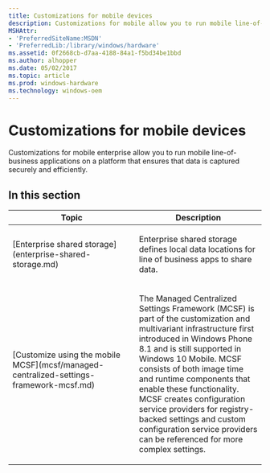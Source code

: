 ```yaml
---
title: Customizations for mobile devices
description: Customizations for mobile allow you to run mobile line-of-business applications on a platform that ensures that data is captured securely and efficiently.
MSHAttr:
- 'PreferredSiteName:MSDN'
- 'PreferredLib:/library/windows/hardware'
ms.assetid: 0f2668cb-d7aa-4188-84a1-f5bd34be1bbd
ms.author: alhopper
ms.date: 05/02/2017
ms.topic: article
ms.prod: windows-hardware
ms.technology: windows-oem
---
```

# Customizations for mobile devices

Customizations for mobile enterprise allow you to run mobile line-of-business applications on a platform that ensures that data is captured securely and efficiently.

## In this section

<table>
<colgroup>
<col width="50%" />
<col width="50%" />
</colgroup>
<thead>
<tr class="header">
<th>Topic</th>
<th>Description</th>
</tr>
</thead>
<tbody>
<tr class="odd">
<td><p>[Enterprise shared storage](enterprise-shared-storage.md)</p></td>
<td><p>Enterprise shared storage defines local data locations for line of business apps to share data.</p></td>
</tr>
<tr class="even">
<td>[Customize using the mobile MCSF](mcsf/managed-centralized-settings-framework-mcsf.md)<p></p></td>
<td><p>The Managed Centralized Settings Framework (MCSF) is part of the customization and multivariant infrastructure first introduced in Windows Phone 8.1 and is still supported in Windows 10 Mobile. MCSF consists of both image time and runtime components that enable these functionality. MCSF creates configuration service providers for registry-backed settings and custom configuration service providers can be referenced for more complex settings.</p></td>
</tr>
</tbody>
</table>